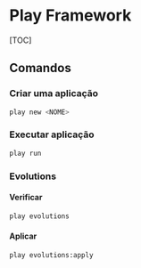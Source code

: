 # Play Framework

[TOC]

## Comandos

### Criar uma aplicação

```sh
play new <NOME>
```

### Executar aplicação

```sh
play run
```

### Evolutions

#### Verificar

```sh
play evolutions
```

#### Aplicar

```sh
play evolutions:apply
```
